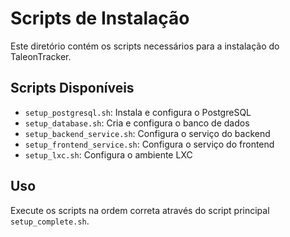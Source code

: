 # Scripts de Instalação

Este diretório contém os scripts necessários para a instalação do TaleonTracker.

## Scripts Disponíveis

- `setup_postgresql.sh`: Instala e configura o PostgreSQL
- `setup_database.sh`: Cria e configura o banco de dados
- `setup_backend_service.sh`: Configura o serviço do backend
- `setup_frontend_service.sh`: Configura o serviço do frontend
- `setup_lxc.sh`: Configura o ambiente LXC

## Uso

Execute os scripts na ordem correta através do script principal `setup_complete.sh`.
